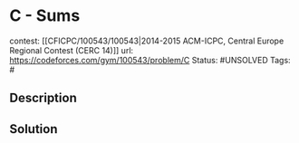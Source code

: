 # C - Sums

contest: [[CFICPC/100543/100543|2014-2015 ACM-ICPC, Central Europe Regional Contest (CERC 14)]]
url: https://codeforces.com/gym/100543/problem/C
Status: #UNSOLVED
Tags: #

## Description

## Solution

